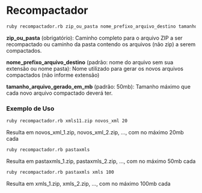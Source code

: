 # Recompactador


```bash
ruby recompactador.rb zip_ou_pasta nome_prefixo_arquivo_destino tamanho_arquivo_gerado_em_mb
```

**zip_ou_pasta**
(obrigatório):
Caminho completo para o arquivo ZIP a ser recompactado ou caminho da pasta
contendo os arquivos (não zip) a serem compactados.

**nome_prefixo_arquivo_destino**
(padrão: nome do arquivo sem sua extensão ou nome pasta):
Nome utilizado para gerar os novos arquivos compactados (não informe extensão)

**tamanho_arquivo_gerado_em_mb**
(padrão: 50mb):
Tamanho máximo que cada novo arquivo compactado deverá ter.

### Exemplo de Uso
```bash
ruby recompactador.rb xmls11.zip novos_xml 20
```
Resulta em novos_xml_1.zip, novos_xml_2.zip, ..., com no máximo 20mb cada

```bash
ruby recompactador.rb pastaxmls
```
Resulta em pastaxmls_1.zip, pastaxmls_2.zip, ..., com no máximo 50mb cada

```bash
ruby recompactador.rb pastaxmls xmls 100
```
Resulta em xmls_1.zip, xmls_2.zip, ..., com no máximo 100mb cada
